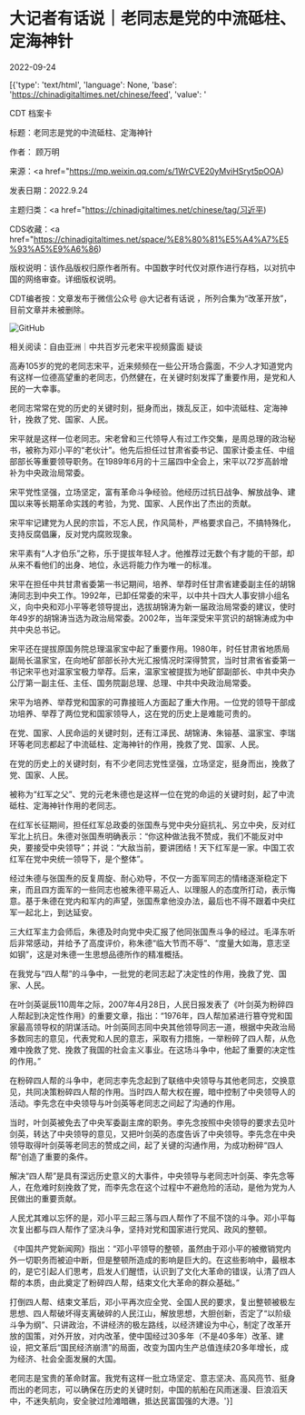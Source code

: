 # 大记者有话说｜老同志是党的中流砥柱、定海神针

2022-09-24

[{'type': 'text/html', 'language': None, 'base': 'https://chinadigitaltimes.net/chinese/feed', 'value': '

CDT 档案卡

标题：老同志是党的中流砥柱、定海神针

作者： 顾万明

来源：<a href="https://mp.weixin.qq.com/s/1WrCVE20yMviHSryt5pOOA)

发表日期：2022.9.24

主题归类：<a href="https://chinadigitaltimes.net/chinese/tag/习近平)

CDS收藏：<a href="https://chinadigitaltimes.net/space/%E8%80%81%E5%A4%A7%E5%93%A5%E9%A6%86)

版权说明：该作品版权归原作者所有。中国数字时代仅对原作进行存档，以对抗中国的网络审查。详细版权说明。





CDT编者按：文章发布于微信公众号 @大记者有话说 ，所列合集为“改革开放”，目前文章并未被删除。

![GitHub](https://chinadigitaltimes.net/chinese/files/2022/09/image-1664017548864.png)

相关阅读：自由亚洲｜中共百岁元老宋平视频露面 疑谈

高寿105岁的党的老同志宋平，近来频频在一些公开场合露面，不少人才知道党内有这样一位德高望重的老同志，仍然健在，在关键时刻发挥了重要作用，是党和人民的一大幸事。

老同志常常在党的历史的关键时刻，挺身而出，拨乱反正，如中流砥柱、定海神针，挽救了党、国家、人民。

宋平就是这样一位老同志。宋老曾和三代领导人有过工作交集，是周总理的政治秘书，被称为邓小平的“老伙计”。他先后担任过甘肃省委书记、国家计委主任、中组部部长等重要领导职务。在1989年6月的十三届四中全会上，宋平以72岁高龄增补为中央政治局常委。

宋平党性坚强，立场坚定，富有革命斗争经验。他经历过抗日战争、解放战争、建国以来等长期革命实践的考验，为党、国家、人民作出了杰出的贡献。

宋平牢记建党为人民的宗旨，不忘人民，作风简朴，严格要求自己，不搞特殊化，支持反腐倡廉，反对党内腐败现象。

宋平素有“人才伯乐”之称，乐于提拔年轻人才。他推荐过无数个有才能的干部，却从来不看他们的出身、地位，永远将能力作为唯一的标准。

宋平在担任中共甘肃省委第一书记期间，培养、举荐时任甘肃省建委副主任的胡锦涛同志到中央工作。1992年，已卸任常委的宋平，以中共十四大人事安排小组名义，向中央和邓小平等老领导提出，选拔胡锦涛为新一届政治局常委的建议，使时年49岁的胡锦涛当选为政治局常委。2002年，当年深受宋平赏识的胡锦涛成为中共中央总书记。

宋平还在提拔原国务院总理温家宝中起了重要作用。1980年，时任甘肃省地质局副局长温家宝，在向地矿部部长孙大光汇报情况时深得赞赏，当时甘肃省省委第一书记宋平也对温家宝极力举荐。后来，温家宝被提拔为地矿部副部长、中共中央办公厅第一副主任、主任、国务院副总理、总理、中共中央政治局常委。

宋平为培养、举荐党和国家的可靠接班人方面起了重大作用。一位党的领导干部成功培养、举荐了两位党和国家领导人，这在党的历史上是难能可贵的。

在党、国家、人民命运的关键时刻，还有江泽民、胡锦涛、朱镕基、温家宝、李瑞环等老同志都起了中流砥柱、定海神针的作用，挽救了党、国家、人民。

在党的历史上的关键时刻，有不少老同志党性坚强，立场坚定，挺身而出，挽救了党、国家、人民。

被称为“红军之父”、党的元老朱德也是这样一位在党的命运的关键时刻，起了中流砥柱、定海神针作用的老同志。

在红军长征期间，担任红军总政委的张国焘与党中央分庭抗礼、另立中央，反对红军北上抗日。朱德对张国焘明确表示：“你这种做法我不赞成，我们不能反对中央，要接受中央领导”；并说：“大敌当前，要讲团结！天下红军是一家。中国工农红军在党中央统一领导下，是个整体”。

经过朱德与张国焘的反复周旋、耐心劝导，不仅一方面军同志的情绪逐渐稳定下来，而且四方面军的一些同志也被朱德平易近人、以理服人的态度所打动，表示悔意。基于朱德在党内和军内的声望，张国焘拿他没办法，最后也不得不跟着中央红军一起北上，到达延安。

三大红军主力会师后，朱德及时向党中央汇报了他同张国焘斗争的经过。毛泽东听后非常感动，并给予了高度评价，称朱德“临大节而不辱”、“度量大如海，意志坚如钢”，这是对朱德一生思想品德所作的精准概括。

在我党与“四人帮”的斗争中，一批党的老同志起了决定性的作用，挽救了党、国家、人民。

在叶剑英诞辰110周年之际，2007年4月28日，人民日报发表了《叶剑英为粉碎四人帮起到决定性作用》的重要文章，指出：“1976年，四人帮加紧进行篡夺党和国家最高领导权的阴谋活动。叶剑英同志同中央其他领导同志一道，根据中央政治局多数同志的意见，代表党和人民的意志，采取有力措施，一举粉碎了四人帮，从危难中挽救了党、挽救了我国的社会主义事业。在这场斗争中，他起了重要的决定性的作用。”

在粉碎四人帮的斗争中，老同志李先念起到了联络中央领导与其他老同志，交换意见，共同决策粉碎四人帮的作用。当时四人帮大权在握，暗中控制了中央领导人的活动。李先念在中央领导与叶剑英等老同志之间起了沟通的作用。

当时，叶剑英被免去了中央军委副主席的职务。李先念按照中央领导的要求去见叶剑英，转达了中央领导的意见，又把叶剑英的态度告诉了中央领导。李先念在中央领导取得叶剑英等老同志的赞成之间，起了关键的沟通作用，为成功粉碎“四人帮”创造了重要的条件。

解决“四人帮”是具有深远历史意义的大事件，中央领导与老同志叶剑英、李先念等人，在危难时刻挽救了党，而李先念在这个过程中不避危险的活动，是他为党为人民做出的重要贡献。

人民尤其难以忘怀的是，邓小平三起三落与四人帮作了不屈不饶的斗争。邓小平每次复出都与四人帮作了坚决斗争，坚持对党和国家进行党风、政风的整顿。

《中国共产党新闻网》指出：“邓小平领导的整顿，虽然由于邓小平的被撤销党内外一切职务而被迫中断，但是整顿所造成的影响是巨大的。在这些影响中，最根本的，是它引起人们思考，启发人们醒悟，认识到了文化大革命的错误，认清了四人帮的本质，由此奠定了粉碎四人帮，结束文化大革命的群众基础。”

打倒四人帮、结束文革后，邓小平再次应全党、全国人民的要求，复出整顿被极左思想、四人帮破坏得支离破碎的人民江山，解放思想，大胆创新，否定了“以阶级斗争为纲”、只讲政治，不讲经济的极左路线，以经济建设为中心，制定了改革开放的国策，对外开放，对内改革，使中国经过30多年（不是40多年）改革、建设，把文革后“国民经济崩溃”的局面，改变为国内生产总值连续20多年增长，成为经济、社会全面发展的大国。

老同志是宝贵的革命财富。我党有这样一批立场坚定、意志坚决、高风亮节、挺身而出的老同志，可以确保在历史的关键时刻，中国的航船在风雨迷漫、巨浪滔天中，不迷失航向，安全驶过险滩暗礁，抵达民富国强的大港。'}]